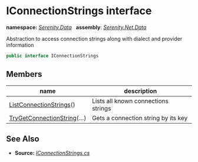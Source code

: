 # IConnectionStrings interface
**namespace:** *[Serenity.Data](../README.md#serenity.data-namespace)*   **assembly**: *[Serenity.Net.Data](../README.md)*

Abstraction to access connection strings along with dialect and provider information

```csharp
public interface IConnectionStrings
```

## Members

| name | description |
| --- | --- |
| [ListConnectionStrings](IConnectionStrings/ListConnectionStrings.md)() | Lists all known connections strings |
| [TryGetConnectionString](IConnectionStrings/TryGetConnectionString.md)(…) | Gets a connection string by its key |

## See Also

* **Source:** *[IConnectionStrings.cs](https://github.com/serenity-is/Serenity/blob/master/src/Serenity.Net.Data/Connections/IConnectionStrings.cs)*